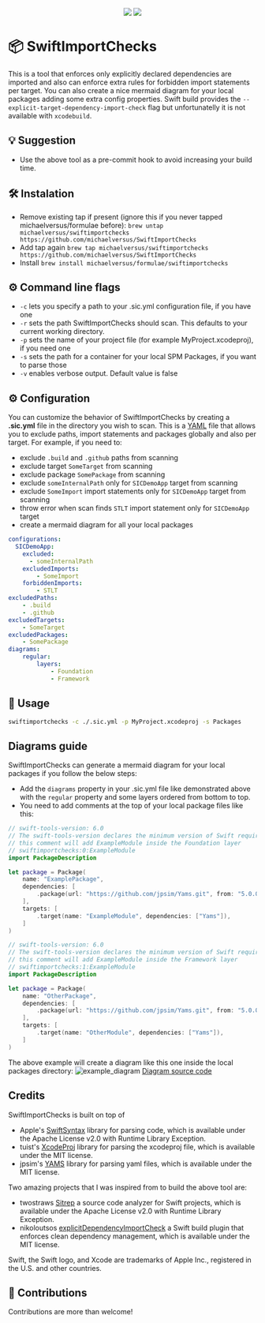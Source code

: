 <p align="center">
    <img src="https://img.shields.io/badge/Swift-6.0-red.svg" />
    <img src="https://codecov.io/gh/michaelversus/SwiftImportChecks/graph/badge.svg?token=K8H49TQ6SZ"/>
</p>

# 📦 SwiftImportChecks

This is a tool that enforces only explicitly declared dependencies are imported and also can enforce extra rules for forbidden import statements per target. You can also create a nice mermaid diagram for your local packages adding some extra config properties.
Swift build provides the `--explicit-target-dependency-import-check` flag but unfortunatelly it is not available with `xcodebuild`.

## 💡 Suggestion

- Use the above tool as a pre-commit hook to avoid increasing your build time.

## 🛠️ Instalation

- Remove existing tap if present (ignore this if you never tapped michaelversus/formulae before):
`brew untap michaelversus/swiftimportchecks https://github.com/michaelversus/SwiftImportChecks`
- Add tap again
`brew tap michaelversus/swiftimportchecks https://github.com/michaelversus/SwiftImportChecks`
- Install
`brew install michaelversus/formulae/swiftimportchecks`

## ⚙️ Command line flags
- `-c` lets you specify a path to your .sic.yml configuration file, if you have one
- `-r` sets the path SwiftImportChecks should scan. This defaults to your current working directory.
- `-p` sets the name of your project file (for example MyProject.xcodeproj), if you need one
- `-s` sets the path for a container for your local SPM Packages, if you want to parse those
- `-v` enables verbose output. Default value is false

## ⚙️ Configuration
You can customize the behavior of SwiftImportChecks by creating a **.sic.yml** file in the directory you wish to scan. 
This is a [YAML](https://en.wikipedia.org/wiki/YAML) file that allows you to exclude paths, import statements and packages globally and also per target.
For example, if you need to: 
- exclude `.build` and `.github` paths from scanning
- exclude target `SomeTarget` from scanning
- exclude package `SomePackage` from scanning
- exclude `someInternalPath` only for `SICDemoApp` target from scanning
- exclude `SomeImport` import statements only for `SICDemoApp` target from scanning
- throw error when scan finds `STLT` import statement only for `SICDemoApp` target
- create a mermaid diagram for all your local packages
```yaml
configurations:
  SICDemoApp:
    excluded:
      - someInternalPath
    excludedImports:
        - SomeImport
    forbiddenImports:
        - STLT
excludedPaths:
    - .build
    - .github
excludedTargets:
    - SomeTarget
excludedPackages:
    - SomePackage
diagrams:
    regular:
        layers:
            - Foundation
            - Framework
```

## 🚀 Usage
```bash
swiftimportchecks -c ./.sic.yml -p MyProject.xcodeproj -s Packages
```

## Diagrams guide
SwiftImportChecks can generate a mermaid diagram for your local packages if you follow the below steps:
- Add the `diagrams` property in your .sic.yml file like demonstrated above with the `regular` property and some layers ordered from bottom to top.
- You need to add comments at the top of your local package files like this:
```swift
// swift-tools-version: 6.0
// The swift-tools-version declares the minimum version of Swift required to build this package.
// this comment will add ExampleModule inside the Foundation layer
// swiftimportchecks:0:ExampleModule
import PackageDescription

let package = Package(
    name: "ExamplePackage",
    dependencies: [
        .package(url: "https://github.com/jpsim/Yams.git", from: "5.0.0")
    ],
    targets: [
        .target(name: "ExampleModule", dependencies: ["Yams"]),
    ]
)
```
```swift
// swift-tools-version: 6.0
// The swift-tools-version declares the minimum version of Swift required to build this package.
// this comment will add ExampleModule inside the Framework layer
// swiftimportchecks:1:ExampleModule
import PackageDescription

let package = Package(
    name: "OtherPackage",
    dependencies: [
        .package(url: "https://github.com/jpsim/Yams.git", from: "5.0.0")
    ],
    targets: [
        .target(name: "OtherModule", dependencies: ["Yams"]),
    ]
)
```
The above example will create a diagram like this one inside the local packages directory:
![example_diagram](https://github.com/user-attachments/assets/b8371512-c1d7-4417-a434-f6afc9067afc)
[Diagram source code](./packages.hmtl)

## Credits
SwiftImportChecks is built on top of 
- Apple's [SwiftSyntax](https://github.com/apple/swift-syntax) library for parsing code, which is available under the Apache License v2.0 with Runtime Library Exception.
- tuist's [XcodeProj](https://github.com/tuist/XcodeProj) library for parsing the xcodeproj file, which is available under the MIT license.
- jpsim's [YAMS](https://github.com/jpsim/Yams) library for parsing yaml files, which is available under the MIT license.

Two amazing projects that I was inspired from to build the above tool are:
- twostraws [Sitrep](https://github.com/twostraws/Sitrep/) a source code analyzer for Swift projects, which is available under the Apache License v2.0 with Runtime Library Exception.
- nikoloutsos [explicitDependencyImportCheck](https://github.com/Nikoloutsos/explicitDependencyImportCheck) a Swift build plugin that enforces clean dependency management, which is available under the MIT license.

Swift, the Swift logo, and Xcode are trademarks of Apple Inc., registered in the U.S. and other countries.

## 🤝 Contributions

Contributions are more than welcome!

